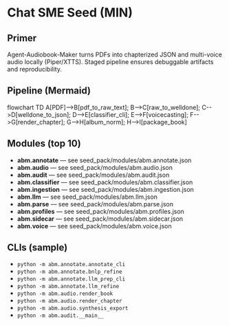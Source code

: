 # Chat SME Seed (MIN)

## Primer
Agent-Audiobook-Maker turns PDFs into chapterized JSON and multi-voice audio locally (Piper/XTTS). Staged pipeline ensures debuggable artifacts and reproducibility.

## Pipeline (Mermaid)
flowchart TD
  A[PDF]-->B[pdf_to_raw_text]; B-->C[raw_to_welldone]; C-->D[welldone_to_json]; D-->E[classifier_cli]; E-->F[voicecasting]; F-->G[render_chapter]; G-->H[album_norm]; H-->I[package_book]

## Modules (top 10)
- **abm.annotate** — see seed_pack/modules/abm.annotate.json
- **abm.audio** — see seed_pack/modules/abm.audio.json
- **abm.audit** — see seed_pack/modules/abm.audit.json
- **abm.classifier** — see seed_pack/modules/abm.classifier.json
- **abm.ingestion** — see seed_pack/modules/abm.ingestion.json
- **abm.llm** — see seed_pack/modules/abm.llm.json
- **abm.parse** — see seed_pack/modules/abm.parse.json
- **abm.profiles** — see seed_pack/modules/abm.profiles.json
- **abm.sidecar** — see seed_pack/modules/abm.sidecar.json
- **abm.voice** — see seed_pack/modules/abm.voice.json

## CLIs (sample)
- `python -m abm.annotate.annotate_cli`
- `python -m abm.annotate.bnlp_refine`
- `python -m abm.annotate.llm_prep_cli`
- `python -m abm.annotate.llm_refine`
- `python -m abm.audio.render_book`
- `python -m abm.audio.render_chapter`
- `python -m abm.audio.synthesis_export`
- `python -m abm.audit.__main__`